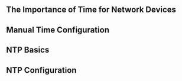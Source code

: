 ## The Importance of Time for Network Devices
## Manual Time Configuration
## NTP Basics
## NTP Configuration
